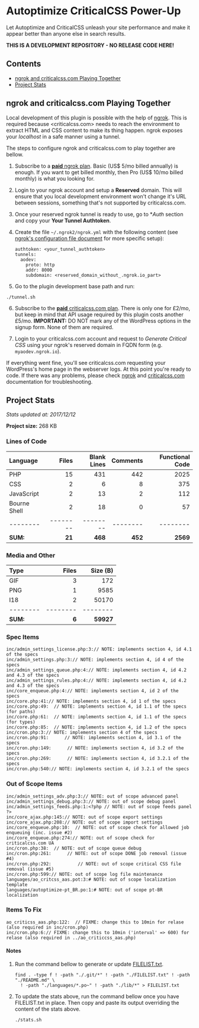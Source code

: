 # Autoptimize CriticalCSS Power-Up

Let Autoptimize and CriticalCSS unleash your site performance and make it appear better than anyone else in search results.

**THIS IS A DEVELOPMENT REPOSITORY - NO RELEASE CODE HERE!**

## Contents

- [ngrok and criticalcss.com Playing Together](#ngrok-and-criticalcsscom-playing-together)
- [Project Stats](#project-stats)

## ngrok and criticalcss.com Playing Together

Local development of this plugin is possible with the help of [ngrok](https://ngrok.com/). This is required because <criticalcss.com> needs to reach the environment to extract HTML and CSS content to make its thing happen. ngrok exposes your *localhost* in a safe manner using a tunnel.

The steps to configure ngrok and criticalcss.com to play together are bellow.

1. Subscribe to a [**paid** ngrok plan](https://ngrok.com/pricing). Basic (US$ 5/mo billed annually) is enough. If you want to get billed monthly, then Pro (US$ 10/mo billed monthly) is what you looking for.

2. Login to your ngrok account and setup a **Reserved** domain. This will ensure that you local development environment won't change it's URL between sessions, something that's not supported by criticalcss.com.

3. Once your reserved ngrok tunnel is ready to use, go to **Auth* section and copy your **Your Tunnel Authtoken**.

4. Create the file `~/.ngrok2/ngrok.yml` with the following content (see [ngrok's configuration file document](https://ngrok.com/docs#config) for more specific setup):

    ```
    authtoken: <your_tunnel_authtoken>
    tunnels:
      aodev:
        proto: http
        addr: 8000
        subdomain: <reserved_domain_without_.ngrok.io_part>
    ```

5. Go to the plugin development base path and run:

```
./tunnel.sh
```

6. Subscribe to the [**paid** criticalcss.com plan](https://criticalcss.com/#pricing). There is only one for £2/mo, but keep in mind that API usage required by this plugin costs another £5/mo. **IMPORTANT:** DO NOT mark any of the WordPress options in the signup form. None of them are required.

7. Login to your criticalcss.com account and request to *Generate Critical CSS* using your ngrok's reserved domain in FQDN form (e.g. `myaodev.ngrok.io`).

If everything went fine, you'll see criticalcss.com requesting your WordPress's home page in the webserver logs. At this point you're ready to code. If there was any problems, please check [ngrok](https://ngrok.com/docs) and [criticalcss.com](https://criticalcss.com/faq) documentation for troubleshooting.

## Project Stats

*Stats updated at: 2017/12/12*

**Project size:** 268 KB

### Lines of Code

**Language**|**Files**|**Blank Lines**|**Comments**|**Functional Code**
:-------|-------:|-------:|-------:|-------:
PHP|15|431|442|2025
CSS|2|6|8|375
JavaScript|2|13|2|112
Bourne Shell|2|18|0|57
--------|--------|--------|--------|--------
**SUM:**|**21**|**468**|**452**|**2569**

### Media and Other

**Type**|**Files**|**Size (B)**
:-------|-------:|-------:
GIF|3|172
PNG|1|9585
I18|2|50170
--------|--------|--------
**SUM:**|**6**|**59927**

### Spec Items

```
inc/admin_settings_license.php:3:// NOTE: implements section 4, id 4.1 of the specs
inc/admin_settings.php:3:// NOTE: implements section 4, id 4 of the specs
inc/admin_settings_queue.php:4:// NOTE: implements section 4, id 4.2 and 4.3 of the specs
inc/admin_settings_rules.php:4:// NOTE: implements section 4, id 4.2 and 4.3 of the specs
inc/core_enqueue.php:4:// NOTE: implements section 4, id 2 of the specs
inc/core.php:41:// NOTE: implements section 4, id 1 of the specs
inc/core.php:49:  // NOTE: implements section 4, id 1.1 of the specs (for paths)
inc/core.php:61:  // NOTE: implements section 4, id 1.1 of the specs (for types)
inc/core.php:85:  // NOTE: implements section 4, id 1.2 of the specs
inc/cron.php:3:// NOTE: implements section 4 of the specs
inc/cron.php:91:      // NOTE: implements section 4, id 3.1 of the specs
inc/cron.php:149:      // NOTE: implements section 4, id 3.2 of the specs
inc/cron.php:269:      // NOTE: implements section 4, id 3.2.1 of the specs
inc/cron.php:540:// NOTE: implements section 4, id 3.2.1 of the specs
```

### Out of Scope Items

```
inc/admin_settings_adv.php:3:// NOTE: out of scope advanced panel
inc/admin_settings_debug.php:3:// NOTE: out of scope debug panel
inc/admin_settings_feeds.php:1:<?php // NOTE: out of scope feeds panel ?>
inc/core_ajax.php:145:// NOTE: out of scope export settings
inc/core_ajax.php:208:// NOTE: out of scope import settings
inc/core_enqueue.php:10:  // NOTE: out of scope check for allowed job enqueuing (inc. issue #2)
inc/core_enqueue.php:274:// NOTE: out of scope check for criticalcss.com UA
inc/cron.php:38:  // NOTE: out of scope queue debug
inc/cron.php:261:      // NOTE: out of scope DONE job removal (issue #4)
inc/cron.php:292:          // NOTE: out of scope critical CSS file removal (issue #5)
inc/cron.php:599:// NOTE: out of scope log file maintenance
languages/ao_critcss_aas.pot:3:# NOTE: out of scope localization template
languages/autoptimize-pt_BR.po:1:# NOTE: out of scope pt-BR localization
```

### Items To Fix

```
ao_criticss_aas.php:122:  // FIXME: change this to 10min for relase (also required in inc/cron.php)
inc/cron.php:6:// FIXME: change this to 10min ('interval' => 600) for relase (also required in ../ao_criticcss_aas.php)
```

#### Notes

1. Run the command bellow to generate or update [FILELIST.txt](https://github.com/futtta/ao_critcss_aas/blob/master/FILELIST.txt).

    ```
    find . -type f ! -path "./.git/*" ! -path "./FILELIST.txt" ! -path "./README.md" \
      ! -path "./languages/*.po~" ! -path "./lib/*" > FILELIST.txt
    ```

2. To update the stats above, run the command bellow once you have FILELIST.txt in place. Then copy and paste its output overriding the content of the stats above.

    ```
    ./stats.sh
    ```